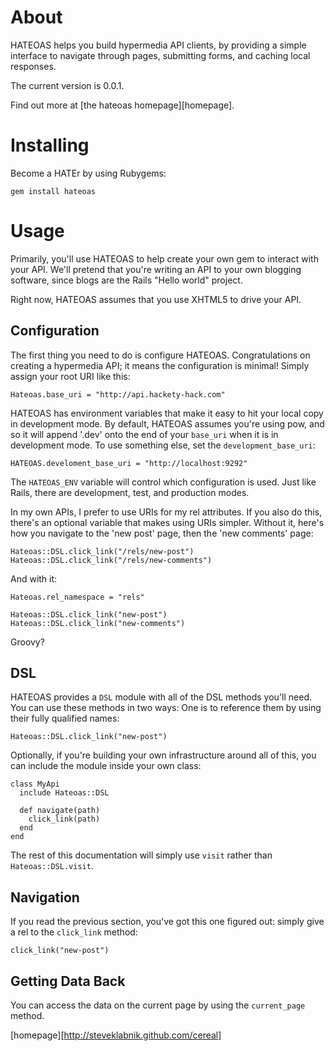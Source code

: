 
About
=====

HATEOAS helps you build hypermedia API clients, by providing a simple
interface to navigate through pages, submitting forms, and caching local
responses.

The current version is 0.0.1.

Find out more at [the hateoas homepage][homepage].

Installing
==========

Become a HATEr by using Rubygems:

```
gem install hateoas
```

Usage
=====

Primarily, you'll use HATEOAS to help create your own gem to interact with your
API. We'll pretend that you're writing an API to your own blogging
software, since blogs are the Rails "Hello world" project.

Right now, HATEOAS assumes that you use XHTML5 to drive your API.

Configuration
-------------

The first thing you need to do is configure HATEOAS. Congratulations on
creating a hypermedia API; it means the configuration is minimal! Simply
assign your root URI like this:

```
Hateoas.base_uri = "http://api.hackety-hack.com"
```

HATEOAS has environment variables that make it easy to hit your local copy in
development mode. By default, HATEOAS assumes you're using pow, and so it will
append '.dev' onto the end of your `base_uri` when it is in development
mode. To use something else, set the `development_base_uri`:

```
HATEOAS.develoment_base_uri = "http://localhost:9292"
```

The `HATEOAS_ENV` variable will control which configuration is used. Just like
Rails, there are development, test, and production modes.

In my own APIs, I prefer to use URIs for my rel attributes. If you also do
this, there's an optional variable that makes using URIs simpler. Without it,
here's how you navigate to the 'new post' page, then the 'new comments'
page:

```
Hateoas::DSL.click_link("/rels/new-post")
Hateoas::DSL.click_link("/rels/new-comments")
```

And with it:

```
Hateoas.rel_namespace = "rels"

Hateoas::DSL.click_link("new-post")
Hateoas::DSL.click_link("new-comments")
```

Groovy?

DSL
---

HATEOAS provides a `DSL` module with all of the DSL methods you'll need. You
can use these methods in two ways: One is to reference them by using their fully
qualified names:

```
Hateoas::DSL.click_link("new-post")
```

Optionally, if you're building your own infrastructure around all of this, you
can include the module inside your own class:

```
class MyApi
  include Hateoas::DSL

  def navigate(path)
    click_link(path)
  end
end
```

The rest of this documentation will simply use `visit` rather than
`Hateoas::DSL.visit`.

Navigation
----------

If you read the previous section, you've got this one figured out: simply give
a rel to the `click_link` method:

```
click_link("new-post")
```

Getting Data Back
-----------------

You can access the data on the current page by using the `current_page`
method.

[homepage][http://steveklabnik.github.com/cereal]

